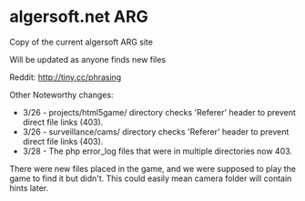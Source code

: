 # algersoft.net ARG
Copy of the current algersoft ARG site

Will be updated as anyone finds new files

Reddit: http://tiny.cc/phrasing

Other Noteworthy changes:
- 3/26 - projects/html5game/ directory checks 'Referer' header to prevent direct file links (403).
- 3/26 - surveillance/cams/  directory checks 'Referer' header to prevent direct file links (403).
- 3/28 - The php error_log files that were in multiple directories now 403.


There were new files placed in the game, and we were supposed to play the game to find it but didn't. This could easily mean camera folder will contain hints later.
